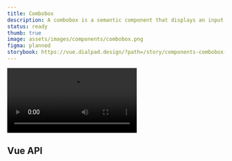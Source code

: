 ```yaml
---
title: Combobox
description: A combobox is a semantic component that displays an input element combined with a listbox, which enables the user to select items from the list.
status: ready
thumb: true
image: assets/images/components/combobox.png
figma: planned
storybook: https://vue.dialpad.design/?path=/story/components-combobox--default
---
```


<code-well-header bgclass="d-bgc-neutral-white">
  <video class="d-w60p" src="/assets/images/components/preview--combobox.mp4" autoplay loop></video>
</code-well-header>

## Vue API

<component-vue-api component-name="combobox" />
